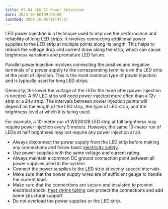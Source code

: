 ```yaml
---
title: 07.04 LED DC Power Injection
date: 2023-10-06T09:30:00
lastmod: 2023-10-05T19:47:57
---
```


LED power injection is a technique used to improve the performance and reliability of long LED strips. It involves connecting additional power supplies to the LED strip at multiple points along its length. This helps to reduce the voltage drop and current draw along the strip, which can cause brightness variations and premature LED failure. 

Parallel power injection involves connecting the positive and negative terminals of a power supply to the corresponding terminals on the LED strip at the point of injection. This is the most common type of power injection and is typically used for long LED strips.

Generally, the lower the voltage of the LEDs the more often power injection is needed. A 5V LED strip will need power injected more often than a 12v strip or a 24v strip. The intervals between power injection points will depend on the length of the LED strip, the type of LED strip, and the brightness level at which it is being used.

For example, a 10-meter run of WS2812B LED strip at full brightness may require power injection every 5 meters. However, the same 10-meter run of LEDs at half brightness may not require any power injection at all.

- Always disconnect the power supply from the LED strip before making any connections and follow basic [electricity safety](../../../../electronics/electricity-safety.md).
- Use power supplies with the same voltage and current rating.
- Always maintain a common DC ground connection point between all power supplies used in the system.
- Connect the power supplies to the LED strip at evenly spaced intervals.
- Make sure that the power supply wires are of sufficient gauge to handle the current load.
- Make sure that the connections are secure and insulated to prevent electrical shock. [heat shrink tubing](../../../../electronics/heat-shrink-tubing.md) can protect the connections and add some structural support
- Do not overload the power supplies or the LED strip.
